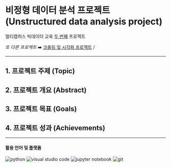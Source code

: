 # 비정형 데이터 분석 프로젝트 (Unstructured data analysis project)

멀티캠퍼스 빅데이터 교육 <u>두 번째</u> 프로젝트

*또 다른 프로젝트* ➡️ [크롤링 및 시각화 프로젝트]() / 


---



## 1. 프로젝트 주제 (Topic) 


## 2. 프로젝트 개요 (Abstract) 


## 3. 프로젝트 목표 (Goals)


## 4. 프로젝트 성과 (Achievements)

--- 


#### 활용 언어 및 플랫폼

![python](https://img.shields.io/badge/Python-3.9.7-brightgreen) ![visual studio code](https://img.shields.io/badge/Visual%20Studio%20Code-1.65.0-blue) ![jupyter notebook](https://img.shields.io/badge/Jupyter%20Notebook-6.4.5-orange) ![git](https://img.shields.io/badge/Git-2.35.1.window.2-blueviolet)
